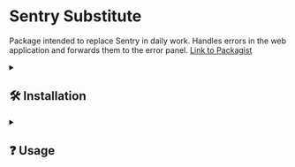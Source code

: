 # Sentry Substitute

Package intended to replace Sentry in daily work. Handles errors in the web application and forwards them to the error panel.
[Link to Packagist](https://packagist.org/packages/szymcode/sentry-substitute)



<details><summary> <h2>  🛠️ Installation  </summary>

- First make sure u have installed latest version of [Composer](https://getcomposer.org/).

- Install package in your Laravel project with Composer

```
composer require szymcode/sentry-substitute
```
</details>



<details><summary> <h2>  ❓ Usage  </summary>

- Enable capturing exceptions to report them to the error panel by making the following changes to the App/Exceptions/Handler.php file:

```bash
use szymcode\sentry_substitute\ErrorHandling;

public function register(): void
{
    $this->reportable(function (Throwable $e) {
        ErrorHandling::getErrorMessage($e);  // captures the error message and sends it to the /api/errors endpoint
    });
}  
```



</details>

